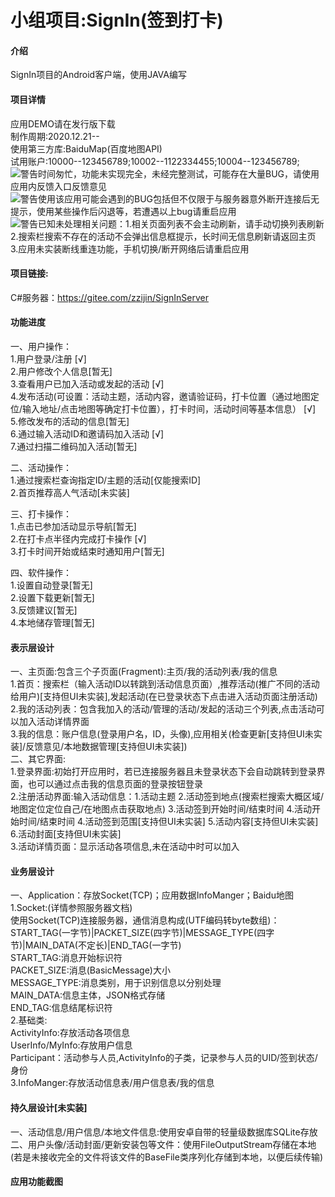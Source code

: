 # 小组项目:SignIn(签到打卡)


#### 介绍
SignIn项目的Android客户端，使用JAVA编写   
  
#### 项目详情  
应用DEMO请在发行版下载  
制作周期:2020.12.21--    
使用第三方库:BaiduMap(百度地图API)  
试用账户:10000--123456789;10002--1122334455;10004--123456789;  
![警告](https://images.gitee.com/uploads/images/2021/0102/191918_8832d412_8505810.png "警告.png")时间匆忙，功能未实现完全，未经完整测试，可能存在大量BUG，请使用应用内反馈入口反馈意见  
![警告](https://images.gitee.com/uploads/images/2021/0102/191106_89e152f6_8505810.png "警告.png")使用该应用可能会遇到的BUG包括但不仅限于与服务器意外断开连接后无提示，使用某些操作后闪退等，若遭遇以上bug请重启应用   
![警告](https://images.gitee.com/uploads/images/2021/0102/191106_89e152f6_8505810.png "警告.png")已知未处理相关问题：1.相关页面列表不会主动刷新，请手动切换列表刷新 2.搜索栏搜索不存在的活动不会弹出信息框提示，长时间无信息刷新请返回主页 3.应用未实装断线重连功能，手机切换/断开网络后请重启应用   
  
#### 项目链接:
C#服务器：https://gitee.com/zzijin/SignInServer  
  
  
#### 功能进度  
  
一、用户操作：  
   1.用户登录/注册 [√]  
   2.用户修改个人信息[暂无]   
   3.查看用户已加入活动或发起的活动 [√]    
   4.发布活动(可设置：活动主题，活动内容，邀请验证码，打卡位置（通过地图定位/输入地址/点击地图等确定打卡位置），打卡时间，活动时间等基本信息） [√]  
   5.修改发布的活动的信息[暂无]  
   6.通过输入活动ID和邀请码加入活动 [√]  
   7.通过扫描二维码加入活动[暂无]  
  
二、活动操作：  
   1.通过搜索栏查询指定ID/主题的活动[仅能搜索ID]  
   2.首页推荐高人气活动[未实装]  
  
三、打卡操作：  
   1.点击已参加活动显示导航[暂无]  
   2.在打卡点半径内完成打卡操作 [√]  
   3.打卡时间开始或结束时通知用户[暂无]    

四、软件操作：  
   1.设置自动登录[暂无]  
   2.设置下载更新[暂无]  
   3.反馈建议[暂无]  
   4.本地储存管理[暂无]  
  
  
#### 表示层设计  
  
一、主页面:包含三个子页面(Fragment):主页/我的活动列表/我的信息   
   1.首页：搜索栏（输入活动ID以转跳到活动信息页面）,推荐活动(推广不同的活动给用户)[支持但UI未实装],发起活动(在已登录状态下点击进入活动页面注册活动)  
   2.我的活动列表：包含我加入的活动/管理的活动/发起的活动三个列表,点击活动可以加入活动详情界面   
   3.我的信息：账户信息(登录用户名，ID，头像),应用相关(检查更新[支持但UI未实装]/反馈意见/本地数据管理[支持但UI未实装])   
二、其它界面:   
   1.登录界面:初始打开应用时，若已连接服务器且未登录状态下会自动跳转到登录界面，也可以通过点击我的信息页面的登录按钮登录   
   2.注册活动界面:输入活动信息：1.活动主题 2.活动签到地点(搜索栏搜索大概区域/地图定位定位自己/在地图点击获取地点) 3.活动签到开始时间/结束时间 4.活动开始时间/结束时间 4.活动签到范围[支持但UI未实装] 5.活动内容[支持但UI未实装] 6.活动封面[支持但UI未实装]  
   3.活动详情页面：显示活动各项信息,未在活动中时可以加入    
   

#### 业务层设计  
  
一、Application：存放Socket(TCP)；应用数据InfoManger；Baidu地图  
   1.Socket:(详情参照服务器文档)  
   使用Socket(TCP)连接服务器，通信消息构成(UTF编码转byte数组)：    
   START_TAG(一字节)|PACKET_SIZE(四字节)|MESSAGE_TYPE(四字节)|MAIN_DATA(不定长)|END_TAG(一字节)  
   START_TAG:消息开始标识符   
   PACKET_SIZE:消息(BasicMessage)大小  
   MESSAGE_TYPE:消息类别，用于识别信息以分别处理  
   MAIN_DATA:信息主体，JSON格式存储  
   END_TAG:信息结尾标识符  
   2.基础类:  
       ActivityInfo:存放活动各项信息  
       UserInfo/MyInfo:存放用户信息  
       Participant：活动参与人员,ActivityInfo的子类，记录参与人员的UID/签到状态/身份  
   3.InfoManger:存放活动信息表/用户信息表/我的信息  
   
   
#### 持久层设计[未实装]   
  
一、活动信息/用户信息/本地文件信息:使用安卓自带的轻量级数据库SQLite存放  
二、用户头像/活动封面/更新安装包等文件：使用FileOutputStream存储在本地(若是未接收完全的文件将该文件的BaseFile类序列化存储到本地，以便后续传输)  

#### 应用功能截图  

